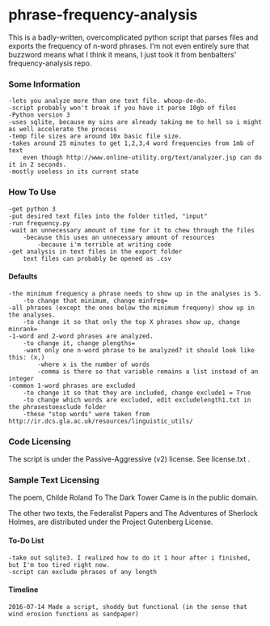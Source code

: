 # phrase-frequency-analysis

This is a badly-written, overcomplicated python script that parses files and exports the frequency of n-word phrases. I'm not even entirely sure that buzzword means what I think it means, I just took it from benbalters' frequency-analysis repo.

### Some Information

    -lets you analyze more than one text file. whoop-de-do.
    -script probably won't break if you have it parse 10gb of files
    -Python version 3
	-uses sqlite, because my sins are already taking me to hell so i might as well accelerate the process
	-temp file sizes are around 10x basic file size.
	-takes around 25 minutes to get 1,2,3,4 word frequencies from 1mb of text
		even though http://www.online-utility.org/text/analyzer.jsp can do it in 2 seconds.
	-mostly useless in its current state

### How To Use
    -get python 3
    -put desired text files into the folder titled, "input"
    -run frequency.py
    -wait an unnecessary amount of time for it to chew through the files 
        -because this uses an unnecessary amount of resources
            -because i'm terrible at writing code
    -get analysis in text files in the export folder
		text files can probably be opened as .csv
		
#### Defaults
	-the minimum frequency a phrase needs to show up in the analyses is 5.
		-to change that minimum, change minfreq=
	-all phrases (except the ones below the minimum frequeny) show up in the analyses.
		-to change it so that only the top X phrases show up, change minrank=
	-1-word and 2-word phrases are analyzed.
		-to change it, change plengths=
		-want only one n-word phrase to be analyzed? it should look like this: (x,)
			-where x is the number of words
			-comma is there so that variable remains a list instead of an integer
	-common 1-word phrases are excluded
		-to change it so that they are included, change exclude1 = True
		-to change which words are excluded, edit excludelength1.txt in the phrasestoexclude folder
		-these "stop words" were taken from http://ir.dcs.gla.ac.uk/resources/linguistic_utils/
### Code Licensing
The script is under the Passive-Aggressive (v2) license. See license.txt .

### Sample Text Licensing
The poem, Childe Roland To The Dark Tower Came is in the public domain.

The other two texts, the Federalist Papers and The Adventures of Sherlock Holmes, are distributed under the Project Gutenberg License.

#### To-Do List
	
	-take out sqlite3. I realized how to do it 1 hour after i finished, but I'm too tired right now.
	-script can exclude phrases of any length
	
#### Timeline
	2016-07-14 Made a script, shoddy but functional (in the sense that wind erosion functions as sandpaper)